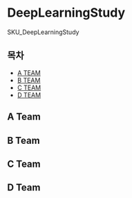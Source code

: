 # DeepLearningStudy
SKU_DeepLearningStudy


## 목차
- [A TEAM](#A-Team)  
- [B TEAM](#B-Team)  
- [C TEAM](#C-Team)  
- [D TEAM](#D-Team)  

## A Team
## B Team
## C Team
## D Team

